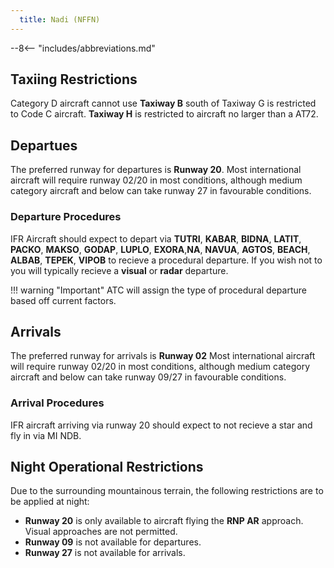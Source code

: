 ```yaml
---
  title: Nadi (NFFN)
---
```


--8<-- "includes/abbreviations.md"

## Taxiing Restrictions
Category D aircraft cannot use **Taxiway B** south of Taxiway G is restricted to Code C aircraft. **Taxiway H** is restricted to aircraft no larger than a AT72.

## Departues
The preferred runway for departures is **Runway 20**. Most international aircraft will require runway 02/20 in most conditions, although medium category aircraft and below can take runway 27 in favourable conditions. 

### Departure Procedures
IFR Aircraft should expect to depart via **TUTRI**, **KABAR**, **BIDNA**, **LATIT**, **PACKO**, **MAKSO**, **GODAP**, **LUPLO**, **EXORA**,**NA**, **NAVUA**, **AGTOS**, **BEACH**, **ALBAB**, **TEPEK**, **VIPOB** to recieve a procedural departure. If you wish not to you will typically recieve a **visual** or **radar** departure. 

!!! warning "Important"
    ATC will assign the type of procedural departure based off current factors.

## Arrivals
The preferred runway for arrivals is **Runway 02** Most international aircraft will require runway 02/20 in most conditions, although medium category aircraft and below can take runway 09/27 in favourable conditions. 

### Arrival Procedures
IFR aircraft arriving via runway 20 should expect to not recieve a star and fly in via MI NDB.

## Night Operational Restrictions
Due to the surrounding mountainous terrain, the following restrictions are to be applied at night:

- **Runway 20** is only available to aircraft flying the **RNP AR** approach. Visual approaches are not permitted.
- **Runway 09** is not available for departures.
- **Runway 27** is not available for arrivals.



